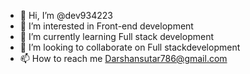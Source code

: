 - 👋 Hi, I’m @dev934223
- 👀 I’m interested in Front-end development
- 🌱 I’m currently learning Full stack development
- 💞️ I’m looking to collaborate on Full stackdevelopment
- 📫 How to reach me Darshansutar786@gmail.com

<!---
dev934223/dev934223 is a ✨ special ✨ repository because its `README.md` (this file) appears on your GitHub profile.
You can click the Preview link to take a look at your changes.
--->

